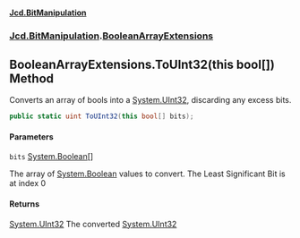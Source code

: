 #### [Jcd.BitManipulation](index.md 'index')

### [Jcd.BitManipulation](Jcd.BitManipulation 'Jcd.BitManipulation').[BooleanArrayExtensions](Jcd.BitManipulation.BooleanArrayExtensions 'Jcd.BitManipulation.BooleanArrayExtensions')

## BooleanArrayExtensions.ToUInt32(this bool[]) Method

Converts an array of bools into a [System.UInt32](https://docs.microsoft.com/en-us/dotnet/api/System.UInt32 'System.UInt32'), discarding any excess bits.

```csharp
public static uint ToUInt32(this bool[] bits);
```

#### Parameters

<a name='Jcd.BitManipulation.BooleanArrayExtensions.ToUInt32(thisbool[]).bits'></a>

`bits` [System.Boolean](https://docs.microsoft.com/en-us/dotnet/api/System.Boolean 'System.Boolean')[[]](https://docs.microsoft.com/en-us/dotnet/api/System.Array 'System.Array')

The array of [System.Boolean](https://docs.microsoft.com/en-us/dotnet/api/System.Boolean 'System.Boolean') values to convert. The Least Significant Bit is at index 0

#### Returns

[System.UInt32](https://docs.microsoft.com/en-us/dotnet/api/System.UInt32 'System.UInt32')
The converted [System.UInt32](https://docs.microsoft.com/en-us/dotnet/api/System.UInt32 'System.UInt32')